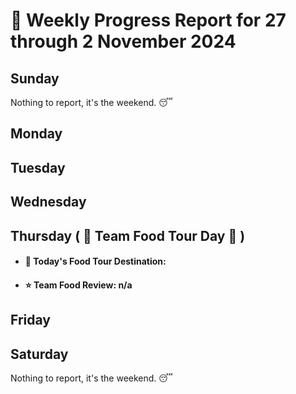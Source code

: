 # :date: Weekly Progress Report for 27 through 2 November 2024

## Sunday
Nothing to report, it's the weekend. :sleeping:

## Monday


## Tuesday


## Wednesday


## Thursday ( :hamburger: Team Food Tour Day :cookie: )
 - #### :round_pushpin: Today's Food Tour Destination: 
 - #### :star: Team Food Review: n/a

## Friday


## Saturday
Nothing to report, it's the weekend. :sleeping:
